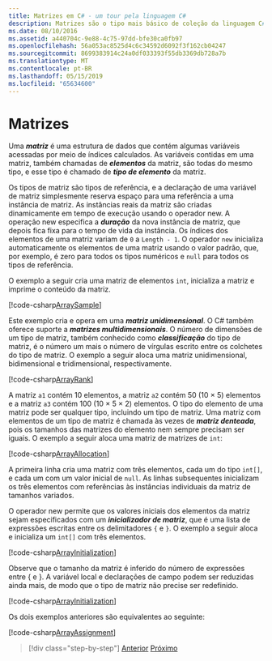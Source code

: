 ```yaml
---
title: Matrizes em C# - um tour pela linguagem C#
description: Matrizes são o tipo mais básico de coleção da linguagem C#
ms.date: 08/10/2016
ms.assetid: a440704c-9e88-4c75-97dd-bfe30ca0fb97
ms.openlocfilehash: 56a053ac8525d4c6c34592d6092f3f162cb04247
ms.sourcegitcommit: 8699383914c24a0df033393f55db3369db728a7b
ms.translationtype: MT
ms.contentlocale: pt-BR
ms.lasthandoff: 05/15/2019
ms.locfileid: "65634600"
---
```

# <a name="arrays"></a>Matrizes

Uma ***matriz*** é uma estrutura de dados que contém algumas variáveis acessadas por meio de índices calculados. As variáveis contidas em uma matriz, também chamadas de ***elementos*** da matriz, são todas do mesmo tipo, e esse tipo é chamado de ***tipo de elemento*** da matriz.

Os tipos de matriz são tipos de referência, e a declaração de uma variável de matriz simplesmente reserva espaço para uma referência a uma instância de matriz. As instâncias reais da matriz são criadas dinamicamente em tempo de execução usando o operador new. A operação new especifica a ***duração*** da nova instância de matriz, que depois fica fixa para o tempo de vida da instância. Os índices dos elementos de uma matriz variam de `0` a `Length - 1`. O operador `new` inicializa automaticamente os elementos de uma matriz usando o valor padrão, que, por exemplo, é zero para todos os tipos numéricos e `null` para todos os tipos de referência.

O exemplo a seguir cria uma matriz de elementos `int`, inicializa a matriz e imprime o conteúdo da matriz.

[!code-csharp[ArraySample](../../../samples/snippets/csharp/tour/arrays/Program.cs#L3-L18)]

Este exemplo cria e opera em uma ***matriz unidimensional***. O C# também oferece suporte a ***matrizes multidimensionais***. O número de dimensões de um tipo de matriz, também conhecido como ***classificação*** do tipo de matriz, é o número um mais o número de vírgulas escrito entre os colchetes do tipo de matriz. O exemplo a seguir aloca uma matriz unidimensional, bidimensional e tridimensional, respectivamente.

[!code-csharp[ArrayRank](../../../samples/snippets/csharp/tour/arrays/Program.cs#L24-L26)]

A matriz `a1` contém 10 elementos, a matriz `a2` contém 50 (10 × 5) elementos e a matriz `a3` contém 100 (10 × 5 × 2) elementos.
O tipo do elemento de uma matriz pode ser qualquer tipo, incluindo um tipo de matriz. Uma matriz com elementos de um tipo de matriz é chamada às vezes de ***matriz denteada***, pois os tamanhos das matrizes do elemento nem sempre precisam ser iguais. O exemplo a seguir aloca uma matriz de matrizes de `int`:

[!code-csharp[ArrayAllocation](../../../samples/snippets/csharp/tour/arrays/Program.cs#L31-L34)]

A primeira linha cria uma matriz com três elementos, cada um do tipo `int[]`, e cada um com um valor inicial de `null`. As linhas subsequentes inicializam os três elementos com referências às instâncias individuais da matriz de tamanhos variados.

O operador new permite que os valores iniciais dos elementos da matriz sejam especificados com um ***inicializador de matriz***, que é uma lista de expressões escritas entre os delimitadores `{` e `}`. O exemplo a seguir aloca e inicializa um `int[]` com três elementos.

[!code-csharp[ArrayInitialization](../../../samples/snippets/csharp/tour/arrays/Program.cs#L39-L39)]

Observe que o tamanho da matriz é inferido do número de expressões entre { e }. A variável local e declarações de campo podem ser reduzidas ainda mais, de modo que o tipo de matriz não precise ser redefinido.

[!code-csharp[ArrayInitialization](../../../samples/snippets/csharp/tour/arrays/Program.cs#L44-L44)]

Os dois exemplos anteriores são equivalentes ao seguinte:

[!code-csharp[ArrayAssignment](../../../samples/snippets/csharp/tour/arrays/Program.cs#L49-L53)]

>[!div class="step-by-step"]
>[Anterior](structs.md)
>[Próximo](interfaces.md)
